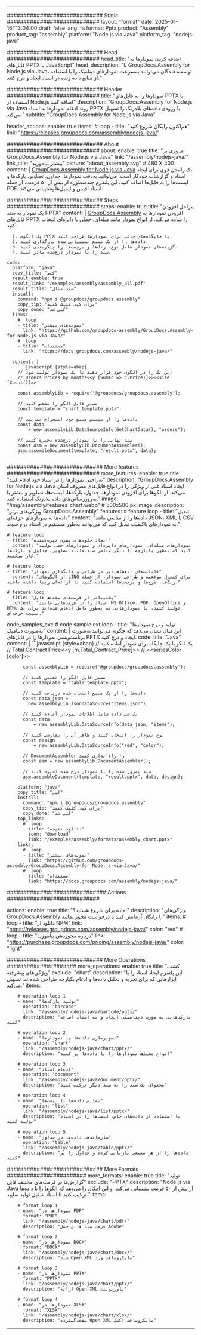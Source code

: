 



---
############################# Static ############################
layout: "format"
date:  2025-01-16T13:04:00
draft: false
lang: fa
format: Pptx
product: "Assembly"
product_tag: "assembly"
platform: "Node.js via Java"
platform_tag: "nodejs-java"

############################# Head ############################
head_title: "اضافه کردن نمودارها به فایل‌های PPTX با JavaScript"
head_description: "با GroupDocs.Assembly for Node.js via Java، توسعه‌دهندگان می‌توانند به‌سرعت نمودارهای دینامیک را با استفاده از منابع داده زنده در اسناد ایجاد و درج کنند."

############################# Header ############################
title: "نمودارها را به فایل‌های PPTX با استفاده از Node.js اضافه کنید" 
description: "GroupDocs.Assembly for Node.js via Java روند ادغام نمودارها به اسناد PPTX با ورودی داده‌های بلادرنگ را تسهیل می‌کند."
subtitle: "GroupDocs.Assembly for Node.js via Java" 

header_actions:
  enable: true
  items:
    #  loop
    - title: "هم‌اکنون رایگان شروع کنید"
      link: "https://releases.groupdocs.com/assembly/nodejs-java/"
      
############################# About ############################
about:
    enable: true
    title: "مروری بر GroupDocs.Assembly for Node.js via Java"
    link: "/assembly/nodejs-java/"
    link_title: "بیشتر بیاموزید"
    picture: "about_assembly.svg" # 480 X 400
    content: |
       [GroupDocs.Assembly for Node.js via Java](/assembly/nodejs-java/) یک راه‌حل قوی برای ایجاد اسناد و گزارشات خودکار است. می‌توانید به‌دقت نمودارها، جداول، تصاویر، بارکدها و لیست‌ها را به فایل‌ها اضافه کنید. این پلتفرم چندمنظوره از بیش از ۵۰ فرمت، از جمله PDF، اسناد آفیس و ایمیل‌ها پشتیبانی می‌کند.

############################# Steps ############################
steps:
    enable: true
    title: "مراحل افزودن یک نمودار به سند PPTX"
    content: |
      [GroupDocs.Assembly](/assembly/nodejs-java/) افزودن نمودارها به فایل‌های PPTX را ساده می‌کند. از انواع نمودار مانند میله‌ای، خطی یا دایره‌ای انتخاب کنید.
      
      1. یک الگوی PPTX با جایگاه‌های خالی برای نمودارها طراحی کنید.
      2. داده‌ها را از یک منبع پشتیبانی شده بارگذاری کنید.
      3. گزینه‌های نمودار شامل نوع، رنگ‌ها و برچسب‌ها را پیکربندی کنید.
      4. سند را با نمودار درج‌شده صادر کنید.
   
    code:
      platform: "java"
      copy_title: "کپی"
      result_enable: true
      result_link: "/examples/assembly/assembly_all.pdf"
      result_title: "سند مثال"
      install:
        command: "npm i @groupdocs/groupdocs.assembly"
        copy_tip: "برای کپی کلیک کنید"
        copy_done: "کپی شد"
      links:
        #  loop
        - title: "نمونه‌های بیشتر"
          link: "https://github.com/groupdocs-assembly/GroupDocs.Assembly-for-Node.js-via-Java/"
        #  loop
        - title: "مستندات"
          link: "https://docs.groupdocs.com/assembly/nodejs-java/"
          
      content: |
        ```javascript {style=abap}
        // این تگ را در الگوی خود قرار دهید تا یک نمودار تولید شود
        // Orders Prices by months<<y [Sum(c => c.Price)]>><<size [Count()]>>
    
        const assemblyLib = require('@groupdocs/groupdocs.assembly');

        // مسیر فایل الگو را مشخص کنید
        const template = "chart_template.pptx";

        // داده‌ها را از سیستم منبع خود استخراج نمایید
        const data 
            = new assemblyLib.DataSourceInfo(GetChartData(), "orders");

        // سند نهایی را با نمودار درج‌شده ذخیره کنید
        const asm = new assemblyLib.DocumentAssembler();
        asm.assembleDocument(template, "result.pptx", data);
        ```           

############################# More features ############################
more_features:
  enable: true
  title: "به‌راحتی نمودارها را در اسناد خود ادغام کنید"
  description: "GroupDocs.Assembly for Node.js via Java ایجاد اسناد غنی از ویژگی را در انواع فایل‌های معروف آسان می‌کند. از الگوها برای افزودن نمودارها، جداول، بارکدها، لیست‌ها، تصاویر و بیشتر با به‌روزرسانی‌های داده بلادرنگ استفاده کنید."
  image: "/img/assembly/features_chart.webp" # 500x500 px
  image_description: "ویژگی‌های برتر GroupDocs.Assembly"
  features:
    # feature loop
    - title: "تبدیل داده‌ها به نمودارهای حرفه‌ای"
      content: "داده‌ها را از منابعی مانند JSON، XML یا CSV به نمودارهای باکیفیت تبدیل کنید که می‌توانند به‌طور مستقیم در اسناد درج شوند."

    # feature loop
    - title: "ایجاد جلوه‌های بصری خیره‌کننده"
      content: "نمودارهای میله‌ای، نمودارهای دایره‌ای و نمودارهای خطی تولید کنید که به‌طور یکپارچه با دیگر عناصر سند مانند تصاویر، جداول و بارکدها کار می‌کنند."

    # feature loop
    - title: "قابلیت‌های انعطاف‌پذیر در طراحی و جایگذاری نمودار"
      content: "از الگوهای LINQ برای کنترل موقعیت و طراحی نمودار، از جمله رنگ‌ها، طرح‌ها و برچسب‌ها استفاده کنید تا ارائه‌ای زیبا داشته باشید."

    # feature loop
    - title: "پشتیبانی از فرمت‌های مختلف فایل"
      content: "اسناد را در فرمت‌هایی مانند MS Office، PDF، OpenOffice و HTML تولید کنید، با نمودارهایی که به‌طور کامل ادغام شده‌اند برای یک نتیجه حرفه‌ای."
      
  code_samples_ext:
    # code sample ext loop
    - title: "تولید و درج نمودارها به‌صورت دینامیک"
      content: |
        این مثال نشان می‌دهد که چگونه می‌توانید به‌صورت برنامه‌نویسی نمودارها را در فایل‌های PPTX ایجاد و درج کنید.
      code:
        title: "Java"
        content: |
          ```javascript {style=abap}
          // یک الگو با یک جایگاه برای نمودار آماده کنید
          // Total Contract Price<<y [m.Total_Contract_Price]>>
          // <<seriesColor [color]>>
          
          const assemblyLib = require('@groupdocs/groupdocs.assembly');

          // مسیر فایل الگو را تعیین کنید
          const template = "table_template.pptx";

          // داده‌ها را از یک منبع انتخاب شده دریافت کنید
          const data_json = 
            new assemblyLib.JsonDataSource("Items.json");

          // یک شی داده شامل اطلاعات نمودار آماده کنید
          const data 
              = new assemblyLib.DataSourceInfo(data_json, "items");

          // نوع نمودار را انتخاب کنید و ظاهر آن را سفارشی کنید
          const design 
              = new assemblyLib.DataSourceInfo("red", "color");

          // DocumentAssembler را راه‌اندازی کنید
          const asm = new assemblyLib.DocumentAssembler();

          // سند به‌روز شده را با نمودار درج شده ذخیره کنید
          asm.assembleDocument(template, "result.pptx", data, design);
          ```
        platform: "java"
        copy_title: "کپی"
        install:
          command: "npm i @groupdocs/groupdocs.assembly"
          copy_tip: "برای کپی کلیک کنید"
          copy_done: "کپی شد"
        top_links:
          #  loop
          - title: "دانلود نتیجه"
            icon: "download"
            link: "/examples/assembly/formats/assembly_chart.pptx"
        links:
          #  loop
          - title: "نمونه‌های بیشتر"
            link: "https://github.com/groupdocs-assembly/GroupDocs.Assembly-for-Node.js-via-Java/"
          #  loop
          - title: "مستندات"
            link: "https://docs.groupdocs.com/assembly/nodejs-java/"
            

            


############################## Actions ############################

actions:
  enable: true
  title: "آماده برای شروع هستید؟"
  description: "ویژگی‌های GroupDocs.Assembly را رایگان آزمایش کنید یا درخواست مجوز نمایید"
  items:
    #  loop
    - title: "دانلود از NPM"
      link: "https://releases.groupdocs.com/assembly/nodejs-java/"
      color: "red"
        #  loop
    - title: "درباره مجوزدهی بیاموزید"
      link: "https://purchase.groupdocs.com/pricing/assembly/nodejs-java/"
      color: "light"


############################# More Operations #####################
more_operations:
    enable: true
    title: "کشف ویژگی‌های پیشرفته"
    exclude: "chart"
    description: "این پلتفرم ایجاد اسناد را با ابزارهایی که برای تجزیه و تحلیل داده‌ها و ادغام یکپارچه طراحی شده‌اند، تسهیل می‌کند."
    items: 
          
        # operation loop 1
        - name: "تولید بارکدها"
          operation: "barcode"
          link: "/assembly/nodejs-java/barcode/pptx/"
          description: "بارکدهایی به صورت دینامیکی ایجاد و به اسناد اضافه کنید"

        # operation loop 2
        - name: "تصویرسازی داده‌ها با نمودارها"
          operation: "chart"
          link: "/assembly/nodejs-java/chart/pptx/"
          description: "انواع مختلف نمودارها را با داده‌ها پر کنید"

        # operation loop 3
        - name: "ادغام اسناد"
          operation: "document"
          link: "/assembly/nodejs-java/document/pptx/"
          description: "محتوای یک سند را به سند دیگر ترکیب کنید"

        # operation loop 4
        - name: "نمایش داده‌ها با لیست‌ها"
          operation: "list"
          link: "/assembly/nodejs-java/list/pptx/"
          description: "با استفاده از داده‌های خاص، لیست‌ها را در اسناد تولید کنید"

        # operation loop 5
        - name: "سازماندهی داده‌ها در جداول"
          operation: "table"
          link: "/assembly/nodejs-java/table/pptx/"
          description: "داده‌ها را از هر منبعی بازیابی کرده و جداول را پر کنید"
         
          
############################# More Formats ########################
more_formats:
    enable: true
    title: "تولید گزارش‌ها در فرمت‌های مختلف فایل"
    exclude: "PPTX"
    description: "Node.js via Java از بیش از ۵۰ فرمت پشتیبانی می‌کند، و این امکان را می‌دهد که الگوها را با داده‌ها ترکیب کنید تا اسناد شکیل تولید نمایید."
    items: 
          
        # format loop 1
        - name: "نمودارها در PDF"
          format: "PDF"
          link: "/assembly/nodejs-java/chart/pdf/"
          description: "فرمت سند قابل حمل Adobe"
          
        # format loop 2
        - name: "نمودارها در DOCX"
          format: "DOCX"
          link: "/assembly/nodejs-java/chart/docx/"
          description: "سند Open XML مایکروسافت ورد"
          
        # format loop 3
        - name: "نمودارها در PPTX"
          format: "PPTX"
          link: "/assembly/nodejs-java/chart/pptx/"
          description: "ارائه Open XML پاورپوینت"
          
        # format loop 4
        - name: "نمودارها در XLSX"
          format: "XLSX"
          link: "/assembly/nodejs-java/chart/xlsx/"
          description: "صفحه‌گسترده Open XML مایکروسافت اکسل"


          

---